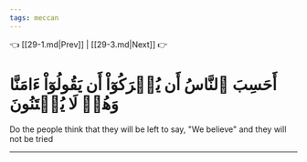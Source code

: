 ```yaml
---
tags: meccan
---
```


👈 [[29-1.md|Prev]] | [[29-3.md|Next]] 👉

# أَحَسِبَ ٱلنَّاسُ أَن يُتۡرَكُوٓاْ أَن يَقُولُوٓاْ ءَامَنَّا وَهُمۡ لَا يُفۡتَنُونَ

Do the people think that they will be left to say, "We believe" and they will not be tried

---

